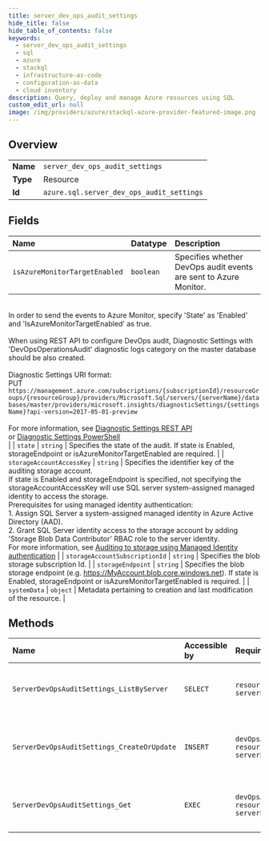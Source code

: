 ```yaml
---
title: server_dev_ops_audit_settings
hide_title: false
hide_table_of_contents: false
keywords:
  - server_dev_ops_audit_settings
  - sql
  - azure    
  - stackql
  - infrastructure-as-code
  - configuration-as-data
  - cloud inventory
description: Query, deploy and manage Azure resources using SQL
custom_edit_url: null
image: /img/providers/azure/stackql-azure-provider-featured-image.png
---
```

  
    

## Overview
<table><tbody>
<tr><td><b>Name</b></td><td><code>server_dev_ops_audit_settings</code></td></tr>
<tr><td><b>Type</b></td><td>Resource</td></tr>
<tr><td><b>Id</b></td><td><code>azure.sql.server_dev_ops_audit_settings</code></td></tr>
</tbody></table>

## Fields
| Name | Datatype | Description |
|:-----|:---------|:------------|
| `isAzureMonitorTargetEnabled` | `boolean` | Specifies whether DevOps audit events are sent to Azure Monitor. 
<br />In order to send the events to Azure Monitor, specify 'State' as 'Enabled' and 'IsAzureMonitorTargetEnabled' as true.
<br />
<br />When using REST API to configure DevOps audit, Diagnostic Settings with 'DevOpsOperationsAudit' diagnostic logs category on the master database should be also created.
<br />
<br />Diagnostic Settings URI format:
<br />PUT `https://management.azure.com/subscriptions/{subscriptionId}/resourceGroups/{resourceGroup}/providers/Microsoft.Sql/servers/{serverName}/databases/master/providers/microsoft.insights/diagnosticSettings/{settingsName}?api-version=2017-05-01-preview`
<br />
<br />For more information, see [Diagnostic Settings REST API](https://go.microsoft.com/fwlink/?linkid=2033207)
<br />or [Diagnostic Settings PowerShell](https://go.microsoft.com/fwlink/?linkid=2033043)
<br /> |
| `state` | `string` | Specifies the state of the audit. If state is Enabled, storageEndpoint or isAzureMonitorTargetEnabled are required. |
| `storageAccountAccessKey` | `string` | Specifies the identifier key of the auditing storage account. 
<br />If state is Enabled and storageEndpoint is specified, not specifying the storageAccountAccessKey will use SQL server system-assigned managed identity to access the storage.
<br />Prerequisites for using managed identity authentication:
<br />1. Assign SQL Server a system-assigned managed identity in Azure Active Directory (AAD).
<br />2. Grant SQL Server identity access to the storage account by adding 'Storage Blob Data Contributor' RBAC role to the server identity.
<br />For more information, see [Auditing to storage using Managed Identity authentication](https://go.microsoft.com/fwlink/?linkid=2114355) |
| `storageAccountSubscriptionId` | `string` | Specifies the blob storage subscription Id. |
| `storageEndpoint` | `string` | Specifies the blob storage endpoint (e.g. https://MyAccount.blob.core.windows.net). If state is Enabled, storageEndpoint or isAzureMonitorTargetEnabled is required. |
| `systemData` | `object` | Metadata pertaining to creation and last modification of the resource. |
## Methods
| Name | Accessible by | Required Params | Description |
|:-----|:--------------|:----------------|:------------|
| `ServerDevOpsAuditSettings_ListByServer` | `SELECT` | `resourceGroupName, serverName, subscriptionId` | Lists DevOps audit settings of a server. |
| `ServerDevOpsAuditSettings_CreateOrUpdate` | `INSERT` | `devOpsAuditingSettingsName, resourceGroupName, serverName, subscriptionId` | Creates or updates a server's DevOps audit settings. |
| `ServerDevOpsAuditSettings_Get` | `EXEC` | `devOpsAuditingSettingsName, resourceGroupName, serverName, subscriptionId` | Gets a server's DevOps audit settings. |
